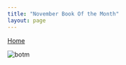 ```yaml
---
title: "November Book Of the Month"
layout: page
---
```

[Home](https://papatakabookclub.github.io/)


![botm](papatakabookclub.github.io/images/NovBOTM.png)
